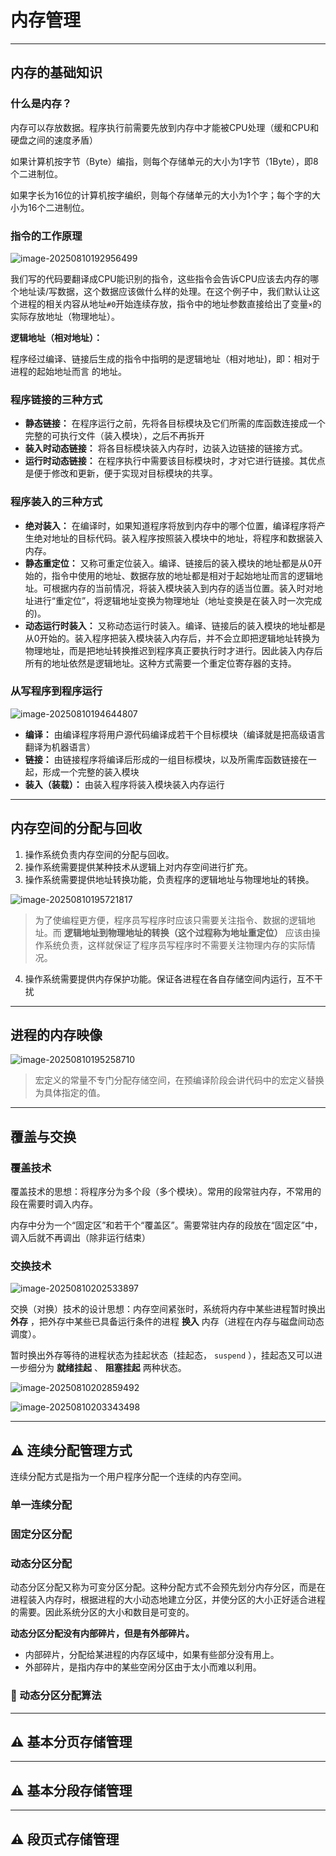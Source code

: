 # 内存管理

---

## 内存的基础知识

### 什么是内存？

内存可以存放数据。程序执行前需要先放到内存中才能被CPU处理（缓和CPU和硬盘之间的速度矛盾）



如果计算机按字节（Byte）编指，则每个存储单元的大小为1字节（1Byte），即8个二进制位。

如果字长为16位的计算机按字编织，则每个存储单元的大小为1个字；每个字的大小为16个二进制位。



### 指令的工作原理

![image-20250810192956499](03-内存管理.assets/image-20250810192956499.png)

我们写的代码要翻译成CPU能识别的指令，这些指令会告诉CPU应该去内存的哪个地址读/写数据，这个数据应该做什么样的处理。在这个例子中，我们默认让这个进程的相关内容从地址`#0`开始连续存放，指令中的地址参数直接给出了变量`×`的实际存放地址（物理地址）。

**逻辑地址（相对地址）：**

程序经过编译、链接后生成的指令中指明的是逻辑地址（相对地址)，即：相对于进程的起始地址而言
的地址。



### 程序链接的三种方式

- **静态链接：** 在程序运行之前，先将各目标模块及它们所需的库函数连接成一个完整的可执行文件（装入模块），之后不再拆开
- **装入时动态链接：** 将各目标模块装入内存时，边装入边链接的链接方式。
- **运行时动态链接：** 在程序执行中需要该目标模块时，才对它进行链接。其优点是便于修改和更新，便于实现对目标模块的共享。



### 程序装入的三种方式

- **绝对装入：** 在编译时，如果知道程序将放到内存中的哪个位置，编译程序将产生绝对地址的目标代码。装入程序按照装入模块中的地址，将程序和数据装入内存。
- **静态重定位：** 又称可重定位装入。编译、链接后的装入模块的地址都是从0开始的，指令中使用的地址、数据存放的地址都是相对于起始地址而言的逻辑地址。可根据内存的当前情况，将装入模块装入到内存的适当位置。装入时对地址进行“重定位”，将逻辑地址变换为物理地址（地址变换是在装入时一次完成的)。
- **动态运行时装入：** 又称动态运行时装入。编译、链接后的装入模块的地址都是从0开始的。装入程序把装入模块装入内存后，并不会立即把逻辑地址转换为物理地址，而是把地址转换推迟到程序真正要执行时才进行。因此装入内存后所有的地址依然是逻辑地址。这种方式需要一个重定位寄存器的支持。



### 从写程序到程序运行

![image-20250810194644807](03-内存管理.assets/image-20250810194644807.png)

- **编译：** 由编译程序将用户源代码编译成若干个目标模块（编译就是把高级语言翻译为机器语言）
- **链接：** 由链接程序将编译后形成的一组目标模块，以及所需库函数链接在一起，形成一个完整的装入模块
- **装入（装载）：** 由装入程序将装入模块装入内存运行



---

## 内存空间的分配与回收

1. 操作系统负责内存空间的分配与回收。
2. 操作系统需要提供某种技术从逻辑上对内存空间进行扩充。
3. 操作系统需要提供地址转换功能，负责程序的逻辑地址与物理地址的转换。

![image-20250810195721817](03-内存管理.assets/image-20250810195721817.png)

> 为了使编程更方便，程序员写程序时应该只需要关注指令、数据的逻辑地址。而 **逻辑地址到物理地址的转换（这个过程称为地址重定位）** 应该由操作系统负责，这样就保证了程序员写程序时不需要关注物理内存的实际情况。

4. 操作系统需要提供内存保护功能。保证各进程在各自存储空间内运行，互不干扰



---

## 进程的内存映像

![image-20250810195258710](03-内存管理.assets/image-20250810195258710.png)

> 宏定义的常量不专门分配存储空间，在预编译阶段会讲代码中的宏定义替换为具体指定的值。



---

## 覆盖与交换

### 覆盖技术

覆盖技术的思想：将程序分为多个段（多个模块）。常用的段常驻内存，不常用的段在需要时调入内存。

内存中分为一个“固定区”和若干个“覆盖区”。需要常驻内存的段放在“固定区”中，调入后就不再调出（除非运行结束）

### 交换技术

![image-20250810202533897](03-内存管理.assets/image-20250810202533897.png)

交换（对换）技术的设计思想：内存空间紧张时，系统将内存中某些进程暂时换出 **外存** ，把外存中某些已具备运行条件的进程 **换入** 内存（进程在内存与磁盘间动态调度）。

暂时换出外存等待的进程状态为挂起状态（挂起态， `suspend` ），挂起态又可以进一步细分为 **就绪挂起** 、 **阻塞挂起** 两种状态。

![image-20250810202859492](03-内存管理.assets/image-20250810202859492.png)

![image-20250810203343498](03-内存管理.assets/image-20250810203343498.png)



---

## ⚠️ 连续分配管理方式

连续分配方式是指为一个用户程序分配一个连续的内存空间。

### 单一连续分配



### 固定分区分配



### 动态分区分配

动态分区分配又称为可变分区分配。这种分配方式不会预先划分内存分区，而是在进程装入内存时，根据进程的大小动态地建立分区，并使分区的大小正好适合进程的需要。因此系统分区的大小和数目是可变的。

**动态分区分配没有内部碎片，但是有外部碎片。**

- 内部碎片，分配给某进程的内存区域中，如果有些部分没有用上。
- 外部碎片，是指内存中的某些空闲分区由于太小而难以利用。

### 🔴 动态分区分配算法





---

## ⚠️  基本分页存储管理







---

## ⚠️  基本分段存储管理







---

## ⚠️ 段页式存储管理















